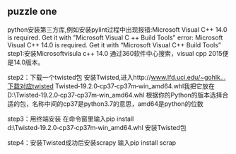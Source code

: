 ## puzzle one
python安装第三方库,例如安装pylint过程中出现报错:Microsoft Visual C++ 14.0 is required. Get it with "Microsoft Visual C ++ Build Tools"
    error: Microsoft Visual C++ 14.0 is required. Get it with “Microsoft Visual C++ Build Tools”
step1:安装Microsoftvisula c++ 14.0
通过360软件中心搜索，visual cpp 2015便是14.0版本。

step2：下载一个twisted包
安装Twisted,进入http://www.lfd.uci.edu/~gohlk...下载对应twisted
Twisted‑19.2.0‑cp37‑cp37m‑win_amd64.whl我把它放在D:\Twisted‑19.2.0‑cp37‑cp37m‑win_amd64.whl
根据你的Python的版本选择合适的包，名称中间的cp37是python3.7的意思，amd64是python的位数

step3：用终端安装
在命令窗里输入pip install d:\Twisted‑19.2.0‑cp37‑cp37m‑win_amd64.whl 安装Twisted包

step4：安装Twisted成功后安装scrapy
输入pip install scrap